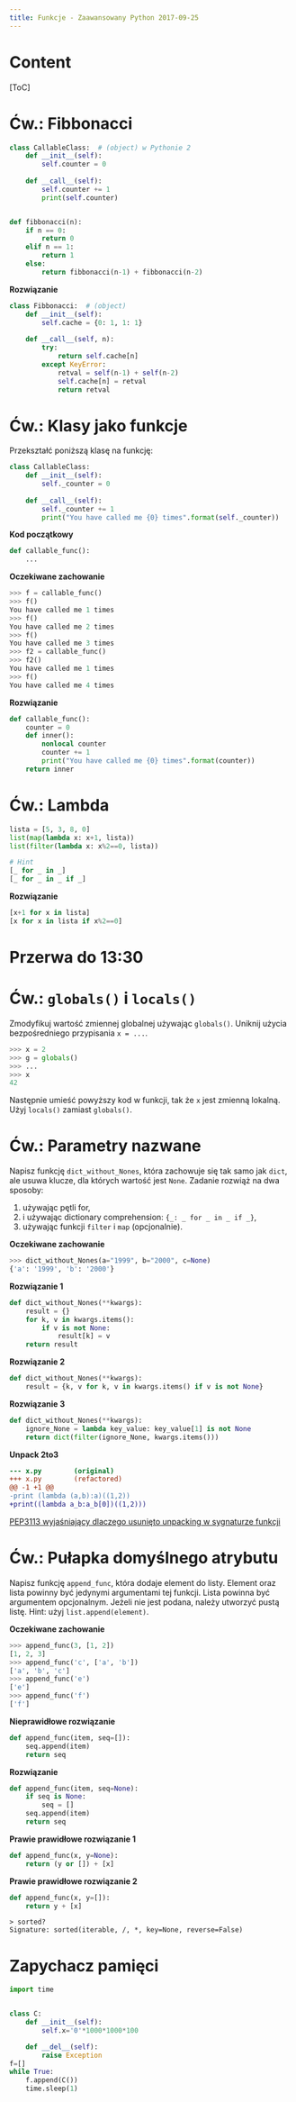 ```yaml
---
title: Funkcje - Zaawansowany Python 2017-09-25
---
```


# Content

[ToC]

# Ćw.: Fibbonacci

```python
class CallableClass:  # (object) w Pythonie 2
    def __init__(self):
        self.counter = 0
        
    def __call__(self):
        self.counter += 1
        print(self.counter)


def fibbonacci(n):
    if n == 0:
        return 0
    elif n == 1:
        return 1
    else:
        return fibbonacci(n-1) + fibbonacci(n-2)
```

**Rozwiązanie**

```python
class Fibbonacci:  # (object)
    def __init__(self):
        self.cache = {0: 1, 1: 1}
        
    def __call__(self, n):
        try:
            return self.cache[n]
        except KeyError:
            retval = self(n-1) + self(n-2)
            self.cache[n] = retval
            return retval
```

# Ćw.: Klasy jako funkcje

Przekształć poniższą klasę na funkcję:

```python
class CallableClass:
    def __init__(self):
        self._counter = 0
    
    def __call__(self):
        self._counter += 1
        print("You have called me {0} times".format(self._counter))
```

**Kod początkowy**

```python
def callable_func():
    ...
```

**Oczekiwane zachowanie**

```python
>>> f = callable_func()
>>> f()
You have called me 1 times
>>> f()
You have called me 2 times
>>> f()
You have called me 3 times
>>> f2 = callable_func()
>>> f2()
You have called me 1 times
>>> f()
You have called me 4 times
```

**Rozwiązanie**

```python
def callable_func():
    counter = 0
    def inner():
        nonlocal counter
        counter += 1
        print("You have called me {0} times".format(counter))
    return inner
```

# Ćw.: Lambda

```python
lista = [5, 3, 8, 0]
list(map(lambda x: x+1, lista))
list(filter(lambda x: x%2==0, lista))

# Hint
[_ for _ in _]
[_ for _ in _ if _]
```

**Rozwiązanie**

```python
[x+1 for x in lista]
[x for x in lista if x%2==0]
```

# Przerwa do 13:30

# Ćw.: `globals()` i `locals()`

Zmodyfikuj wartość zmiennej globalnej używając `globals()`.
Uniknij użycia bezpośredniego przypisania `x = ...`.

```python
>>> x = 2
>>> g = globals()
>>> ...
>>> x
42
```

Następnie umieść powyższy kod w funkcji, tak że `x` jest zmienną lokalną.
Użyj `locals()` zamiast `globals()`.

# Ćw.: Parametry nazwane

Napisz funkcję `dict_without_Nones`, która zachowuje się tak samo jak `dict`, ale usuwa klucze, dla których wartość jest `None`.
Zadanie rozwiąż na dwa sposoby:

1. używając pętli for,
2. i używając dictionary comprehension: `{_: _ for _ in _ if _}`,
3. używając funkcji `filter` i `map` (opcjonalnie).

**Oczekiwane zachowanie**

```python
>>> dict_without_Nones(a="1999", b="2000", c=None)
{'a': '1999', 'b': '2000'}
```

**Rozwiązanie 1**

```python
def dict_without_Nones(**kwargs):
    result = {}
    for k, v in kwargs.items():
        if v is not None:
            result[k] = v
    return result
```

**Rozwiązanie 2**

```python
def dict_without_Nones(**kwargs):
    result = {k, v for k, v in kwargs.items() if v is not None}
```

**Rozwiązanie 3**

```python
def dict_without_Nones(**kwargs):
    ignore_None = lambda key_value: key_value[1] is not None 
    return dict(filter(ignore_None, kwargs.items()))
```

**Unpack 2to3**

```diff
--- x.py        (original)
+++ x.py        (refactored)
@@ -1 +1 @@
-print (lambda (a,b):a)((1,2))
+print((lambda a_b:a_b[0])((1,2)))
```

[PEP3113 wyjaśniający dlaczego usunięto unpacking w sygnaturze funkcji](https://www.python.org/dev/peps/pep-3113/)

# Ćw.: Pułapka domyślnego atrybutu

Napisz funkcję `append_func`, która dodaje element do listy.
Element oraz lista powinny być jedynymi argumentami tej funkcji.
Lista powinna być argumentem opcjonalnym.
Jeżeli nie jest podana, należy utworzyć pustą listę.
Hint: użyj `list.append(element)`.

**Oczekiwane zachowanie**

```python
>>> append_func(3, [1, 2])
[1, 2, 3]
>>> append_func('c', ['a', 'b'])
['a', 'b', 'c']
>>> append_func('e')
['e']
>>> append_func('f')
['f']
```

**Nieprawidłowe rozwiązanie**

```python
def append_func(item, seq=[]):
    seq.append(item)
    return seq
```

**Rozwiązanie**

```python
def append_func(item, seq=None):
    if seq is None:
        seq = []
    seq.append(item)
    return seq
```

**Prawie prawidłowe rozwiązanie 1**
```python
def append_func(x, y=None):
    return (y or []) + [x]
```

**Prawie prawidłowe rozwiązanie 2**
```python
def append_func(x, y=[]):
    return y + [x]
```


```
> sorted?
Signature: sorted(iterable, /, *, key=None, reverse=False)
```

# Zapychacz pamięci
```python
import time


class C:
    def __init__(self):
        self.x='0'*1000*1000*100

    def __del__(self):
        raise Exception
f=[]
while True:
    f.append(C())
    time.sleep(1)
```
